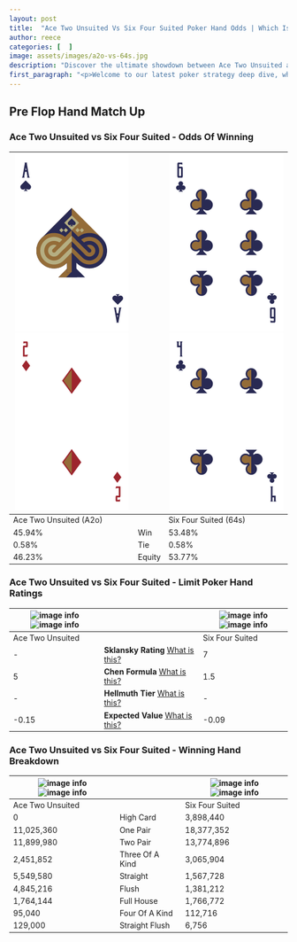 ```yaml
---
layout: post
title:  "Ace Two Unsuited Vs Six Four Suited Poker Hand Odds | Which Is The Better Hand In Poker? A Complete Guide"
author: reece
categories: [  ]
image: assets/images/a2o-vs-64s.jpg
description: "Discover the ultimate showdown between Ace Two Unsuited and Six Four Suited in poker! Uncover the odds, strategies, and scenarios where one hand triumphs over the other. Get ready to up your poker game with this thrilling analysis."
first_paragraph: "<p>Welcome to our latest poker strategy deep dive, where we're pitting two distinct hands against each other in a high-stakes showdown: Ace Two Unsuited vs Six Four Suited.</p><p>In the dynamic world of poker, every decision counts, and knowing which hand holds the upper hand is key to your success at the table.</p><p>In this article, we'll dissect these two hands, explore the scenarios where one dominates the other, and equip you with the knowledge to make strategic choices that can tip the odds in your favor.</p><p>Get ready to unravel the intriguing dynamics of these poker hands and elevate your game to new heights.</p>"
---
```




[comment]: # (sp0)

## Pre Flop Hand Match Up

<div class="table hand-ratings" markdown="1"> 



### Ace Two Unsuited vs Six Four Suited - Odds Of Winning


    
| ![image info](assets/images/hand1/a.png) ![image info](assets/images/hand1/2o.png) |  | ![image info](assets/images/hand2/6.png) ![image info](assets/images/hand2/4.png) |
| -------- | -------- | -------- |
| Ace Two Unsuited (A2o) |  | Six Four Suited (64s) |
| 45.94% | Win | 53.48% |
| 0.58% | Tie | 0.58% |
| 46.23% | Equity | 53.77% |




[comment]: # (sp1)



### Ace Two Unsuited vs Six Four Suited - Limit Poker Hand Ratings


    
| ![image info](https://www.riverpairs.com/assets/images/hand1/a.png) ![image info](https://www.riverpairs.com/assets/images/hand1/2o.png) |  | ![image info](https://www.riverpairs.com/assets/images/hand2/6.png) ![image info](https://www.riverpairs.com/assets/images/hand2/4.png) |
| -------- | -------- | -------- |
| Ace Two Unsuited |  | Six Four Suited |
| - | **Sklansky Rating** [What is this?](/sklansky-rating-explained) | 7 |
| 5 | **Chen Formula** [What is this?](/chen-formula-explained) | 1.5 |
| - | **Hellmuth Tier** [What is this?](/Hellmuth-tier-explained) | - |
| -0.15 | **Expected Value** [What is this?](/expected-value-explained) | -0.09 |




[comment]: # (sp2)



### Ace Two Unsuited vs Six Four Suited - Winning Hand Breakdown


    
| ![image info](https://www.riverpairs.com/assets/images/hand1/a.png) ![image info](https://www.riverpairs.com/assets/images/hand1/2o.png) |  | ![image info](https://www.riverpairs.com/assets/images/hand2/6.png) ![image info](https://www.riverpairs.com/assets/images/hand2/4.png) |
| -------- | -------- | -------- |
| Ace Two Unsuited |  | Six Four Suited |
| 0 | High Card | 3,898,440 |
| 11,025,360 | One Pair | 18,377,352 |
| 11,899,980 | Two Pair | 13,774,896 |
| 2,451,852 | Three Of A Kind | 3,065,904 |
| 5,549,580 | Straight | 1,567,728 |
| 4,845,216 | Flush | 1,381,212 |
| 1,764,144 | Full House | 1,766,772 |
| 95,040 | Four Of A Kind | 112,716 |
| 129,000 | Straight Flush | 6,756 |




[comment]: # (sp3)



</div>

[comment]: # (sp4)



[comment]: # (sp5)


